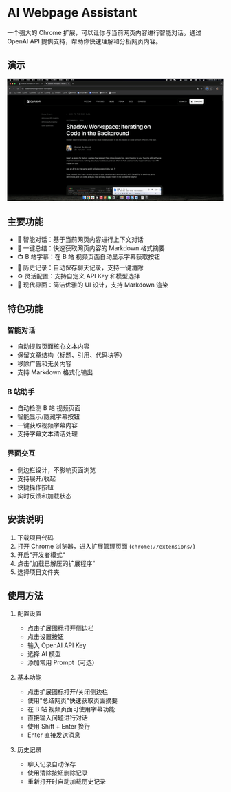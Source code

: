 # AI Webpage Assistant

一个强大的 Chrome 扩展，可以让你与当前网页内容进行智能对话。通过 OpenAI API 提供支持，帮助你快速理解和分析网页内容。

## 演示

![演示](./docs/demo.gif)

## 主要功能

- 🤖 智能对话：基于当前网页内容进行上下文对话
- 📝 一键总结：快速获取网页内容的 Markdown 格式摘要
- 📺 B 站字幕：在 B 站 视频页面自动显示字幕获取按钮
- 💾 历史记录：自动保存聊天记录，支持一键清除
- ⚙️ 灵活配置：支持自定义 API Key 和模型选择
- 🎨 现代界面：简洁优雅的 UI 设计，支持 Markdown 渲染

## 特色功能

### 智能对话

- 自动提取页面核心文本内容
- 保留文章结构（标题、引用、代码块等）
- 移除广告和无关内容
- 支持 Markdown 格式化输出

### B 站助手

- 自动检测 B 站 视频页面
- 智能显示/隐藏字幕按钮
- 一键获取视频字幕内容
- 支持字幕文本清洁处理

### 界面交互

- 侧边栏设计，不影响页面浏览
- 支持展开/收起
- 快捷操作按钮
- 实时反馈和加载状态

## 安装说明

1. 下载项目代码
2. 打开 Chrome 浏览器，进入扩展管理页面 (`chrome://extensions/`)
3. 开启"开发者模式"
4. 点击"加载已解压的扩展程序"
5. 选择项目文件夹

## 使用方法

1. 配置设置

   - 点击扩展图标打开侧边栏
   - 点击设置按钮
   - 输入 OpenAI API Key
   - 选择 AI 模型
   - 添加常用 Prompt（可选）

2. 基本功能

   - 点击扩展图标打开/关闭侧边栏
   - 使用"总结网页"快速获取页面摘要
   - 在 B 站 视频页面可使用字幕功能
   - 直接输入问题进行对话
   - 使用 Shift + Enter 换行
   - Enter 直接发送消息

3. 历史记录
   - 聊天记录自动保存
   - 使用清除按钮删除记录
   - 重新打开时自动加载历史记录
